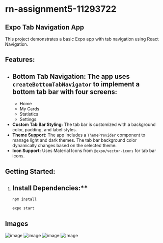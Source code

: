 # rn-assignment5-11293722

## Expo Tab Navigation App

This project demonstrates a basic Expo app with tab navigation using React Navigation.

## Features:

- ## Bottom Tab Navigation:  The app uses `createBottomTabNavigator` to implement a bottom tab bar with four screens:
    - Home
    - My Cards
    - Statistics
    - Settings
- **Custom Tab Bar Styling:**  The tab bar is customized with a background color, padding, and label styles.
- **Theme Support:**  The app includes a `ThemeProvider` component to manage light and dark themes. The tab bar background color dynamically changes based on the selected theme.
- **Icon Support:**  Uses Material Icons from `@expo/vector-icons` for tab bar icons.

## Getting Started:

1. ## Install Dependencies:**
   ```bash
   npm install

   expo start

## Images

   ![image](https://github.com/KTTfx/rn-assignment5-11293722/assets/135650627/ead5a6d7-7be0-4acc-a3fd-a767663e587f)
   ![image](https://github.com/KTTfx/rn-assignment5-11293722/assets/135650627/46fadfe3-7fa0-4c34-b097-b1f6480c3602)
   ![image](https://github.com/KTTfx/rn-assignment5-11293722/assets/135650627/a030385f-cb90-4c02-96e6-3e6601e877fa)
   ![image](https://github.com/KTTfx/rn-assignment5-11293722/assets/135650627/368e4abc-edd4-4fd9-9e2c-39cb9dc61920)

   


  
